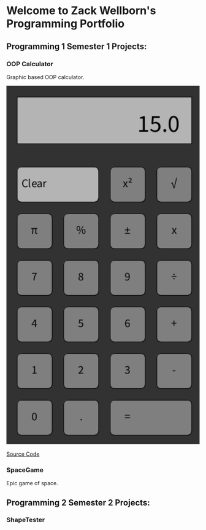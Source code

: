 # Welcome to Zack Wellborn's Programming Portfolio

## Programming 1 Semester 1 Projects:

### OOP Calculator
Graphic based OOP calculator. 

![Running Calculator](https://github.com/ZackWellborn/A2ProgrammingPortfolio/blob/main/Images/Calculator.png?raw=true)

[Source Code]()

### SpaceGame
Epic game of space.


## Programming 2 Semester 2 Projects:

### ShapeTester

